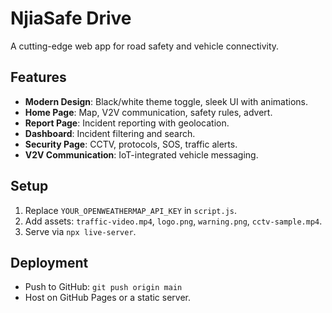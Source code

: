 # NjiaSafe Drive

A cutting-edge web app for road safety and vehicle connectivity.

## Features
- **Modern Design**: Black/white theme toggle, sleek UI with animations.
- **Home Page**: Map, V2V communication, safety rules, advert.
- **Report Page**: Incident reporting with geolocation.
- **Dashboard**: Incident filtering and search.
- **Security Page**: CCTV, protocols, SOS, traffic alerts.
- **V2V Communication**: IoT-integrated vehicle messaging.

## Setup
1. Replace `YOUR_OPENWEATHERMAP_API_KEY` in `script.js`.
2. Add assets: `traffic-video.mp4`, `logo.png`, `warning.png`, `cctv-sample.mp4`.
3. Serve via `npx live-server`.

## Deployment
- Push to GitHub: `git push origin main`
- Host on GitHub Pages or a static server.